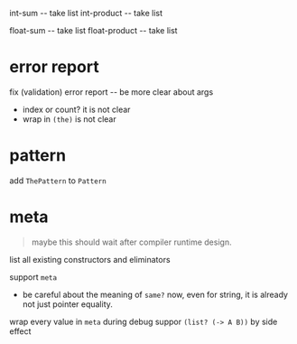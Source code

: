 int-sum -- take list
int-product -- take list

float-sum -- take list
float-product -- take list

# error report

fix (validation) error report -- be more clear about args

- index or count? it is not clear
- wrap in `(the)` is not clear

# pattern

add `ThePattern` to `Pattern`

# meta

> maybe this should wait after compiler runtime design.

list all existing constructors and eliminators

support `meta`

- be careful about the meaning of `same?` now,
  even for string, it is already not just pointer equality.

wrap every value in `meta` during debug
suppor `(list? (-> A B))` by side effect
